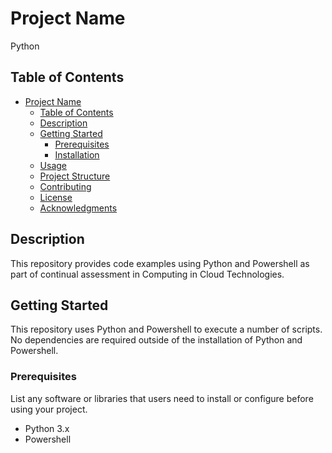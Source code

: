 # Project Name

Python

## Table of Contents

- [Project Name](#project-name)
  - [Table of Contents](#table-of-contents)
  - [Description](#description)
  - [Getting Started](#getting-started)
    - [Prerequisites](#prerequisites)
    - [Installation](#installation)
  - [Usage](#usage)
  - [Project Structure](#project-structure)
  - [Contributing](#contributing)
  - [License](#license)
  - [Acknowledgments](#acknowledgments)

## Description

This repository provides code examples using Python and Powershell as part of continual assessment in Computing in Cloud Technologies.

## Getting Started

This repository uses Python and Powershell to execute a number of scripts. No dependencies are required outside of the installation of Python and Powershell.
### Prerequisites

List any software or libraries that users need to install or configure before using your project.

- Python 3.x
- Powershell
